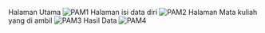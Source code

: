 Halaman Utama
![PAM1](https://github.com/user-attachments/assets/dfd1732f-1558-4b41-b048-b8b2d2a44e27)
Halaman isi data diri
![PAM2](https://github.com/user-attachments/assets/dad0bd46-2026-4cc1-9f69-76448878f2fb)
Halaman Mata kuliah yang di ambil
![PAM3](https://github.com/user-attachments/assets/d89066c1-43d4-428f-a6d6-2dd749948da2)
Hasil Data
![PAM4](https://github.com/user-attachments/assets/a161b826-4d71-4879-8786-ce755b13ac37)
